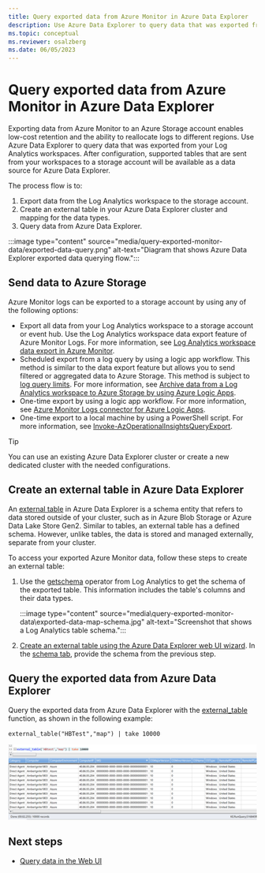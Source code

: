 ```yaml
---
title: Query exported data from Azure Monitor in Azure Data Explorer
description: Use Azure Data Explorer to query data that was exported from your Log Analytics workspace to an Azure Storage account.
ms.topic: conceptual
ms.reviewer: osalzberg
ms.date: 06/05/2023
---
```


# Query exported data from Azure Monitor in Azure Data Explorer

Exporting data from Azure Monitor to an Azure Storage account enables low-cost retention and the ability to reallocate logs to different regions. Use Azure Data Explorer to query data that was exported from your Log Analytics workspaces. After configuration, supported tables that are sent from your workspaces to a storage account will be available as a data source for Azure Data Explorer.

The process flow is to:

1. Export data from the Log Analytics workspace to the storage account.
1. Create an external table in your Azure Data Explorer cluster and mapping for the data types.
1. Query data from Azure Data Explorer.

:::image type="content" source="media/query-exported-monitor-data/exported-data-query.png" alt-text="Diagram that shows Azure Data Explorer exported data querying flow.":::

## Send data to Azure Storage

Azure Monitor logs can be exported to a storage account by using any of the following options:

- Export all data from your Log Analytics workspace to a storage account or event hub. Use the Log Analytics workspace data export feature of Azure Monitor Logs. For more information, see [Log Analytics workspace data export in Azure Monitor](/azure/azure-monitor/logs/logs-data-export).
- Scheduled export from a log query by using a logic app workflow. This method is similar to the data export feature but allows you to send filtered or aggregated data to Azure Storage. This method is subject to [log query limits](/azure/azure-monitor/service-limits#log-analytics-workspaces). For more information, see [Archive data from a Log Analytics workspace to Azure Storage by using Azure Logic Apps](/azure/azure-monitor/logs/logs-export-logic-app).
- One-time export by using a logic app workflow. For more information, see [Azure Monitor Logs connector for Azure Logic Apps](/azure/connectors/connectors-azure-monitor-logs).
- One-time export to a local machine by using a PowerShell script. For more information, see [Invoke-AzOperationalInsightsQueryExport](https://www.powershellgallery.com/packages/Invoke-AzOperationalInsightsQueryExport).

> [!TIP]
> You can use an existing Azure Data Explorer cluster or create a new dedicated cluster with the needed configurations.

## Create an external table in Azure Data Explorer

An [external table](/azure/data-explorer/kusto/query/schema-entities/externaltables) in Azure Data Explorer is a schema entity that refers to data stored outside of your cluster, such as in Azure Blob Storage or Azure Data Lake Store Gen2. Similar to tables, an external table has a defined schema. However, unlike tables, the data is stored and managed externally, separate from your cluster.

To access your exported Azure Monitor data, follow these steps to create an external table:

1. Use the [getschema](/azure/data-explorer/kusto/query/getschemaoperator) operator from Log Analytics to get the schema of the exported table. This information includes the table's columns and their data types.

    :::image type="content" source="media\query-exported-monitor-data\exported-data-map-schema.jpg" alt-text="Screenshot that shows a Log Analytics table schema.":::

1. [Create an external table using the Azure Data Explorer web UI wizard](external-table.md). In the [schema tab](external-table.md#schema-tab), provide the schema from the previous step.

## Query the exported data from Azure Data Explorer

Query the exported data from Azure Data Explorer with the [external_table](/azure/data-explorer/kusto/query/externaltablefunction) function, as shown in the following example:

```kusto
external_table("HBTest","map") | take 10000
```

[![Screenshot that shows the Query Log Analytics exported data.](media/query-exported-monitor-data/external-table-query.png)](media/query-exported-monitor-data/external-table-query.png#lightbox)

## Next steps

* [Query data in the Web UI](web-ui-query-overview.md)
